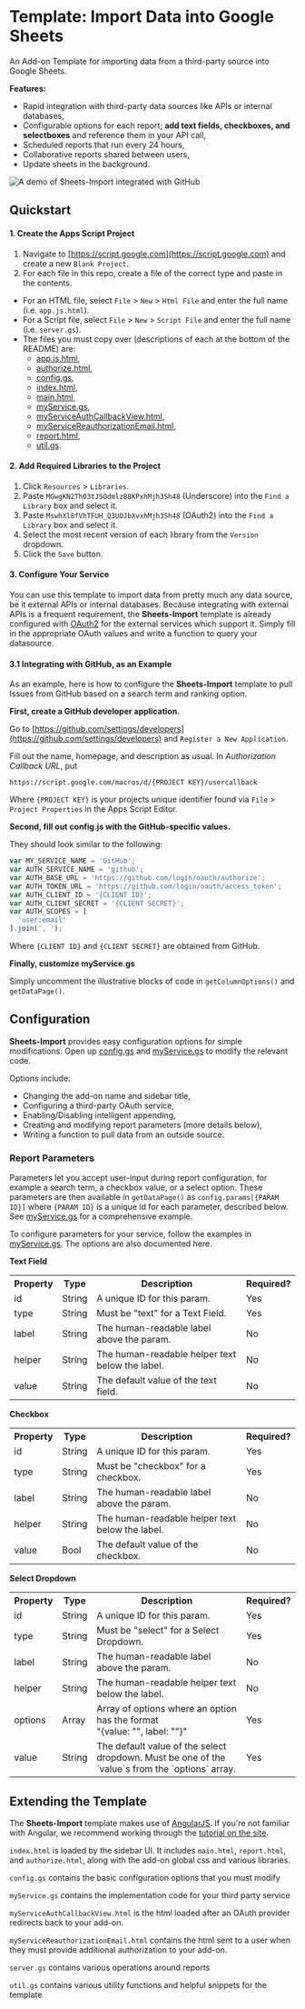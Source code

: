 # Template: Import Data into Google Sheets

An Add-on Template for importing data from a third-party source into
Google Sheets.

**Features:**

- Rapid integration with third-party data sources like APIs or internal
  databases,
- Configurable options for each report;
  **add text fields, checkboxes, and selectboxes** and reference them in
  your API call,
- Scheduled reports that run every 24 hours,
- Collaborative reports shared between users,
- Update sheets in the background.

![A demo of Sheets-Import integrated with GitHub](media/demo.gif)

## Quickstart

#### 1. Create the Apps Script Project

1. Navigate to [https://script.google.com](https://script.google.com) and create
  a new `Blank Project`.
2. For each file in this repo, create a file of the
  correct type and paste in the contents.
  - For an HTML file, select `File` > `New` > `Html File` and enter the
    full name (i.e. `app.js.html`).
  - For a Script file, select `File` > `New` > `Script File` and enter the
    full name (i.e. `server.gs`).
  - The files you must copy over (descriptions of each at the bottom of the
    README) are:
    - [app.js.html](/raw/master/app.js.html),
    - [authorize.html](/raw/master/authorize.html),
    - [config.gs](/raw/master/config.gs),
    - [index.html](/raw/master/index.html),
    - [main.html](/raw/master/main.html),
    - [myService.gs](/raw/master/myService.gs),
    - [myServiceAuthCallbackView.html](/raw/master/myServiceAuthCallbackView.html),
    - [myServiceReauthorizationEmail.html](/raw/master/myServiceReauthorizationEmail.html),
    - [report.html](/raw/master/report.html),
    - [util.gs](/raw/master/util.gs).

#### 2. Add Required Libraries to the Project

  1. Click `Resources` > `Libraries`.
  2. Paste `MGwgKN2Th03tJ5OdmlzB8KPxhMjh3Sh48` (Underscore) into the
    `Find a Library` box and select it.
  3. Paste `MswhXl8fVhTFUH_Q3UOJbXvxhMjh3Sh48` (OAuth2) into the
    `Find a Library` box and select it.
  4. Select the most recent version of each library from the `Version` dropdown.
  5. Click the `Save` button.

#### 3. Configure Your Service

You can use this template to import data from pretty much any data source, be it
external APIs or internal databases. Because integrating with external APIs is
a frequent requirement, the **Sheets-Import** template is already configured with
[OAuth2](https://github.com/googlesamples/apps-script-oauth2) for the external
services which support it. Simply fill in the appropriate OAuth values and write
a function to query your datasource.

#### 3.1 Integrating with GitHub, as an Example

As an example, here is how to configure the **Sheets-Import** template to pull
Issues from GitHub based on a search term and ranking option.

**First, create a GitHub developer application.**

Go to [https://github.com/settings/developers](https://github.com/settings/developers)
and `Register a New Application`.

Fill out the name, homepage, and description as usual.
In *Authorization Callback URL*, put

```
https://script.google.com/macros/d/{PROJECT KEY}/usercallback
```

Where `{PROJECT KEY}` is your projects unique identifier found via
`File` > `Project Properties` in the Apps Script Editor.

**Second, fill out config.js with the GitHub-specific values.**

They should look similar to the following:

```js
var MY_SERVICE_NAME = 'GitHub';
var AUTH_SERVICE_NAME = 'github';
var AUTH_BASE_URL = 'https://github.com/login/oauth/authorize';
var AUTH_TOKEN_URL = 'https://github.com/login/oauth/access_token';
var AUTH_CLIENT_ID = '{CLIENT ID}';
var AUTH_CLIENT_SECRET = '{CLIENT SECRET}';
var AUTH_SCOPES = [
  'user:email'
].join(', ');
```

Where `{CLIENT ID}` and `{CLIENT SECRET}` are obtained from GitHub.

**Finally, customize myService.gs**

Simply uncomment the illustrative blocks of code in `getColumnOptions()`
and `getDataPage()`.

## Configuration

**Sheets-Import** provides easy configuration options for simple modifications.
Open up [config.gs](config.gs) and [myService.gs](myService.gs) to modify the
relevant code.

Options include:

- Changing the add-on name and sidebar title,
- Configuring a third-party OAuth service,
- Enabling/Disabling intelligent appending,
- Creating and modifying report parameters (more details below),
- Writing a function to pull data from an outside source.

### Report Parameters

Parameters let you accept user-input during report configuration, for example a
search term, a checkbox value, or a select option. These parameters are then
available in `getDataPage()` as `config.params[{PARAM ID}]` where `{PARAM ID}` is
a unique id for each parameter, described below. See [myService.gs](myService.gs)
for a comprehensive example.

To configure parameters for your service, follow the examples in
[myService.gs](myService.gs). The options are also documented here.

**Text Field**

<table>
  <tr><th>Property</th><th>Type</th><th>Description</th><th>Required?</th></tr>

  <tr>
    <td>id</td>
    <td>String</td>
    <td>A unique ID for this param.</td>
    <td>Yes</td>
  </tr>
  <tr>
    <td>type</td>
    <td>String</td>
    <td>Must be "text" for a Text Field.</td>
    <td>Yes</td>
  </tr>
  <tr>
    <td>label</td>
    <td>String</td>
    <td>The human-readable label above the param.</td>
    <td>No</td>
  </tr>
  <tr>
    <td>helper</td>
    <td>String</td>
    <td>The human-readable helper text below the label.</td>
    <td>No</td>
  </tr>
  <tr>
    <td>value</td>
    <td>String</td>
    <td>The default value of the text field.</td>
    <td>No</td>
  </tr>
</table>

**Checkbox**

<table>
  <tr><th>Property</th><th>Type</th><th>Description</th><th>Required?</th></tr>

  <tr>
    <td>id</td>
    <td>String</td>
    <td>A unique ID for this param.</td>
    <td>Yes</td>
  </tr>
  <tr>
    <td>type</td>
    <td>String</td>
    <td>Must be "checkbox" for a checkbox.</td>
    <td>Yes</td>
  </tr>
  <tr>
    <td>label</td>
    <td>String</td>
    <td>The human-readable label above the param.</td>
    <td>No</td>
  </tr>
  <tr>
    <td>helper</td>
    <td>String</td>
    <td>The human-readable helper text below the label.</td>
    <td>No</td>
  </tr>
  <tr>
    <td>value</td>
    <td>Bool</td>
    <td>The default value of the checkbox.</td>
    <td>No</td>
  </tr>
</table>

**Select Dropdown**

<table>
  <tr><th>Property</th><th>Type</th><th>Description</th><th>Required?</th></tr>

  <tr>
    <td>id</td>
    <td>String</td>
    <td>A unique ID for this param.</td>
    <td>Yes</td>
  </tr>
  <tr>
    <td>type</td>
    <td>String</td>
    <td>Must be "select" for a Select Dropdown.</td>
    <td>Yes</td>
  </tr>
  <tr>
    <td>label</td>
    <td>String</td>
    <td>The human-readable label above the param.</td>
    <td>No</td>
  </tr>
  <tr>
    <td>helper</td>
    <td>String</td>
    <td>The human-readable helper text below the label.</td>
    <td>No</td>
  </tr>
  <tr>
    <td>options</td>
    <td>Array</td>
    <td>Array of options where an option has the format <br/> "{value: "", label: ""}"</td>
    <td>Yes</td>
  </tr>
  <tr>
    <td>value</td>
    <td>String</td>
    <td>The default value of the select dropdown. Must be one of the `value`s from the `options` array.</td>
    <td>Yes</td>
  </tr>
</table>

## Extending the Template

The **Sheets-Import** template makes use of [AngularJS](https://angularjs.org).
If you're not familiar with Angular, we recommend working through the
[tutorial on the site](https://docs.angularjs.org/tutorial).

`index.html` is loaded by the sidebar UI. It includes `main.html`,
`report.html`, and `authorize.html`, along with the add-on global css and
various libraries.

`config.gs` contains the basic configuration options that you must modify

`myService.gs` contains the implementation code for your third party service

`myServiceAuthCallbackView.html` is the html loaded after an OAuth provider
redirects back to your add-on.

`myServiceReauthorizationEmail.html` contains the html sent to a user when they
must provide additional authorization to your add-on.

`server.gs` contains various operations around reports

`util.gs` contains various utility functions and helpful snippets for the
template
